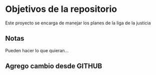 # Objetivos de la repositorio

Este proyecto se encarga de manejar los planes de la liga de la justicia


## Notas
Pueden hacer lo que quieran...

## Agrego cambio desde GITHUB
